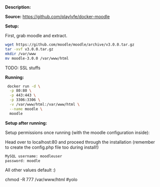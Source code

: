   **Description:**

  **Source:** https://github.com/playlyfe/docker-moodle

  **Setup:**

  First, grab moodle and extract.

  ```sh
  wget https://github.com/moodle/moodle/archive/v3.0.0.tar.gz
  tar -xvf v3.0.0.tar.gz
  mkdir /var/www
  mv moodle-3.0.0 /var/www/html
  ```
  

  TODO: SSL stuffs

  **Running:**

 ```sh
  docker run -d \
   -p 80:80 \
   -p 443:443 \
   -p 3306:3306 \
   -v /var/www/html:/var/www/html \
   --name moodle \
   moodle
 ```

  **Setup after running:**

  Setup permissions once running (with the moodle configuration inside):

  Head over to localhost:80 and proceed through the installation (remember to create the config.php file too during install!)

  ```sh
  MySQL username: moodleuser
  password: moodle
  ```

  All other values default :)

  chmod -R 777 /var/www/html #yolo
